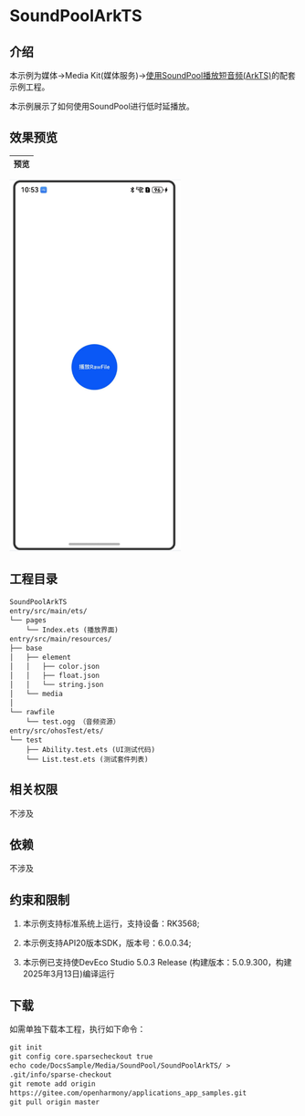 # SoundPoolArkTS

## 介绍

本示例为媒体->Media Kit(媒体服务)->[使用SoundPool播放短音频(ArkTS)](https://gitee.com/openharmony/docs/blob/master/zh-cn/application-dev/media/media/using-soundpool-for-playback.md)的配套示例工程。 

本示例展示了如何使用SoundPool进行低时延播放。

## 效果预览

| 预览                                      | 
| -------------------------------------------- | 
<img src="./screenshots/SoundPoolArkTS.png" width="300" />


## 工程目录

```
SoundPoolArkTS
entry/src/main/ets/
└── pages
    └── Index.ets (播放界面)
entry/src/main/resources/
├── base
│   ├── element
│   │   ├── color.json
│   │   ├── float.json
│   │   └── string.json
│   └── media
│
└── rawfile
    └── test.ogg （音频资源）
entry/src/ohosTest/ets/
└── test
    ├── Ability.test.ets (UI测试代码)
    └── List.test.ets (测试套件列表)
```

## 相关权限

不涉及

## 依赖

不涉及

## 约束和限制

1. 本示例支持标准系统上运行，支持设备：RK3568;

2. 本示例支持API20版本SDK，版本号：6.0.0.34;
   
3. 本示例已支持使DevEco Studio 5.0.3 Release (构建版本：5.0.9.300，构建 2025年3月13日)编译运行

## 下载

如需单独下载本工程，执行如下命令：

```
git init
git config core.sparsecheckout true
echo code/DocsSample/Media/SoundPool/SoundPoolArkTS/ > .git/info/sparse-checkout
git remote add origin https://gitee.com/openharmony/applications_app_samples.git
git pull origin master
```